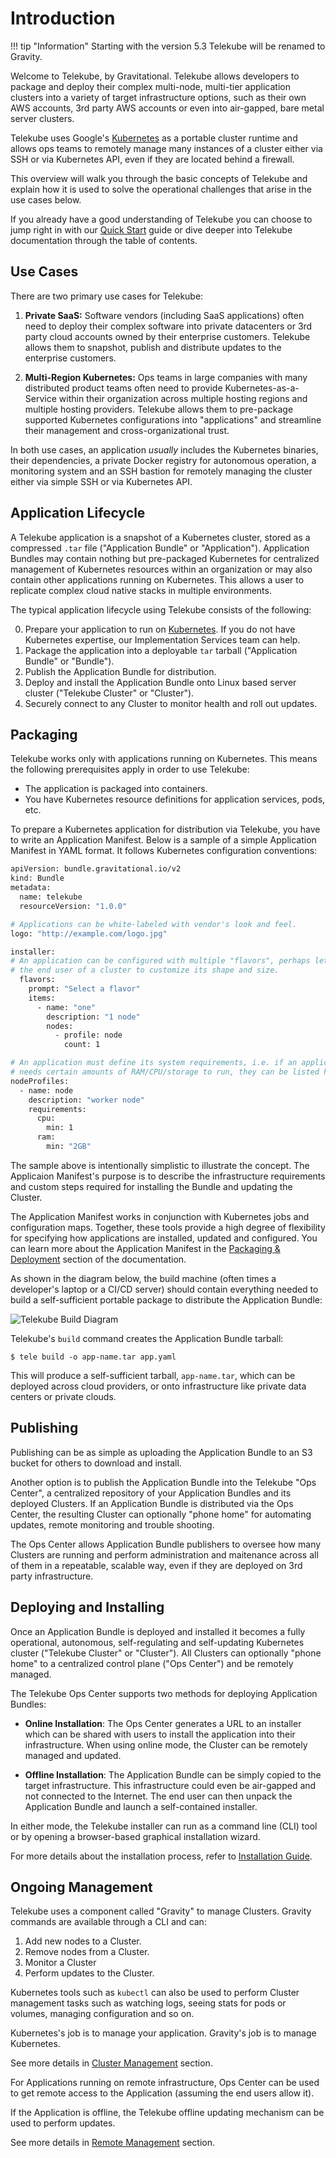 # Introduction

!!! tip "Information"
    Starting with the version 5.3 Telekube will be renamed to Gravity.

Welcome to Telekube, by Gravitational. Telekube allows developers to package
and deploy their complex multi-node, multi-tier application clusters into a
variety of target infrastructure options, such as their own AWS accounts, 3rd
party AWS accounts or even into air-gapped, bare metal server clusters.

Telekube uses Google's [Kubernetes](http://k8s.io) as a portable cluster runtime
and allows ops teams to remotely manage many instances of a cluster either
via SSH or via Kubernetes API, even if they are located behind
a firewall.

This overview will walk you through the basic concepts of Telekube and explain how
it is used to solve the operational challenges that arise in the use cases below.

If you already have a good understanding of Telekube you can choose to jump right in with our [Quick Start](quickstart.md) guide or dive deeper into Telekube documentation through the table of contents.

## Use Cases

There are two primary use cases for Telekube:

1. **Private SaaS:** Software vendors (including SaaS applications) often
   need to deploy their complex software into private datacenters or 3rd
   party cloud accounts owned by their enterprise customers.
   Telekube allows them to snapshot, publish and distribute updates to the
   enterprise customers.

2. **Multi-Region Kubernetes:** Ops teams in large companies with many
   distributed product teams often need to provide Kubernetes-as-a-Service
   within their organization across multiple hosting regions and multiple
   hosting providers. Telekube allows them to pre-package supported Kubernetes
   configurations into "applications" and streamline their management and
   cross-organizational trust.

In both use cases, an application _usually_ includes the Kubernetes binaries,
their dependencies, a private Docker registry for autonomous operation, a
monitoring system and an SSH bastion for remotely managing the cluster either
via simple SSH or via Kubernetes API.

## Application Lifecycle

A Telekube application is a snapshot of a Kubernetes cluster, stored
as a compressed `.tar` file ("Application Bundle" or "Application"). Application
Bundles may contain nothing but pre-packaged Kubernetes for centralized management
of Kubernetes resources within an organization or may also contain other
applications running on Kubernetes. This allows a user to replicate complex cloud
native stacks in multiple environments.

The typical application lifecycle using Telekube consists of the following:

0. Prepare your application to run on [Kubernetes](https://k8s.io). If
   you do not have Kubernetes expertise, our Implementation Services team can help.
1. Package the application into a deployable `tar` tarball ("Application Bundle" or
   "Bundle").
2. Publish the Application Bundle for distribution.
3. Deploy and install the Application Bundle onto Linux based server cluster
   ("Telekube Cluster" or "Cluster").
4. Securely connect to any Cluster to monitor health and roll out
   updates.

## Packaging

Telekube works only with applications running on Kubernetes. This means the following
prerequisites apply in order to use Telekube:

* The application is packaged into containers.
* You have Kubernetes resource definitions for application services, pods, etc.

To prepare a Kubernetes application for distribution via Telekube, you have to write
an Application Manifest. Below is a sample of a simple Application Manifest in YAML format. It follows Kubernetes configuration conventions:

```bash
apiVersion: bundle.gravitational.io/v2
kind: Bundle
metadata:
  name: telekube
  resourceVersion: "1.0.0"

# Applications can be white-labeled with vendor's look and feel.
logo: "http://example.com/logo.jpg"

installer:
# An application can be configured with multiple "flavors", perhaps letting
# the end user of a cluster to customize its shape and size.
  flavors:
    prompt: "Select a flavor"
    items:
      - name: "one"
        description: "1 node"
        nodes:
          - profile: node
            count: 1

# An application must define its system requirements, i.e. if an application
# needs certain amounts of RAM/CPU/storage to run, they can be listed here.
nodeProfiles:
  - name: node
    description: "worker node"
    requirements:
      cpu:
        min: 1
      ram:
        min: "2GB"
```

The sample above is intentionally simplistic to illustrate the concept. The
Applicaion Manifest's purpose is to describe the infrastructure requirements and
custom steps required for installing the Bundle and updating the Cluster.

The Application Manifest works in conjunction with Kubernetes jobs and
configuration maps. Together, these tools provide a high degree of
flexibility for specifying how applications are installed, updated and
configured. You can learn more about the Application Manifest in the
[Packaging & Deployment](pack.md) section of the documentation.

As shown in the diagram below, the build machine (often times a
developer's laptop or a CI/CD server) should contain everything needed to
build a self-sufficient portable package to distribute the Application Bundle:

![Telekube Build Diagram](images/build.svg)

Telekube's `build` command creates the Application Bundle tarball:

```
$ tele build -o app-name.tar app.yaml
```

This will produce a self-sufficient tarball, `app-name.tar`, which can be deployed
across cloud providers, or onto infrastructure like private data centers or
private clouds.

## Publishing

Publishing can be as simple as uploading the Application Bundle to an
S3 bucket for others to download and install.

Another option is to publish the Application Bundle into the Telekube "Ops Center", a
centralized repository of your Application Bundles and its deployed Clusters. If an
Application Bundle is distributed via the Ops Center, the resulting Cluster can
optionally "phone home" for automating updates, remote monitoring and trouble
shooting.

The Ops Center allows Application Bundle publishers to oversee how many Clusters are
running and perform administration and maitenance across all of them in a
repeatable, scalable way, even if they are deployed on 3rd party infrastructure.

## Deploying and Installing

Once an Application Bundle is deployed and installed it becomes a fully operational,
autonomous, self-regulating and self-updating Kubernetes cluster ("Telekube
Cluster" or "Cluster"). All Clusters can optionally "phone home" to a centralized control plane ("Ops Center") and be remotely managed.

The Telekube Ops Center supports two methods for deploying Application Bundles:

* **Online Installation**: The Ops Center generates a URL to an installer which
  can be shared with users to install the application into their infrastructure.
  When using online mode, the Cluster can be remotely managed and updated.

* **Offline Installation**: The Application Bundle can be simply copied to
  the target infrastructure. This infrastructure could even be air-gapped and not
  connected to the Internet. The end user can then unpack the Application Bundle and
  launch a self-contained installer.

In either mode, the Telekube installer can run as a command line (CLI) tool or by
opening a browser-based graphical installation wizard.

For more details about the installation process, refer to [Installation Guide](installation.md).

## Ongoing Management

Telekube uses a component called "Gravity" to manage Clusters. Gravity commands are available through a CLI and can:

1. Add new nodes to a Cluster.
2. Remove nodes from a Cluster.
3. Monitor a Cluster
4. Perform updates to the Cluster.

Kubernetes tools such as `kubectl` can also be used to perform Cluster management
tasks such as watching logs, seeing stats for pods or volumes, managing
configuration and so on.

Kubernetes's job is to manage your application. Gravity's job is to manage Kubernetes.

See more details in [Cluster Management](cluster.md) section.

For Applications running on remote infrastructure, Ops Center can be used to
get remote access to the Application (assuming the end users allow it).

If the Application is offline, the Telekube offline updating mechanism can be used to perform updates.

See more details in [Remote Management](manage.md) section.
